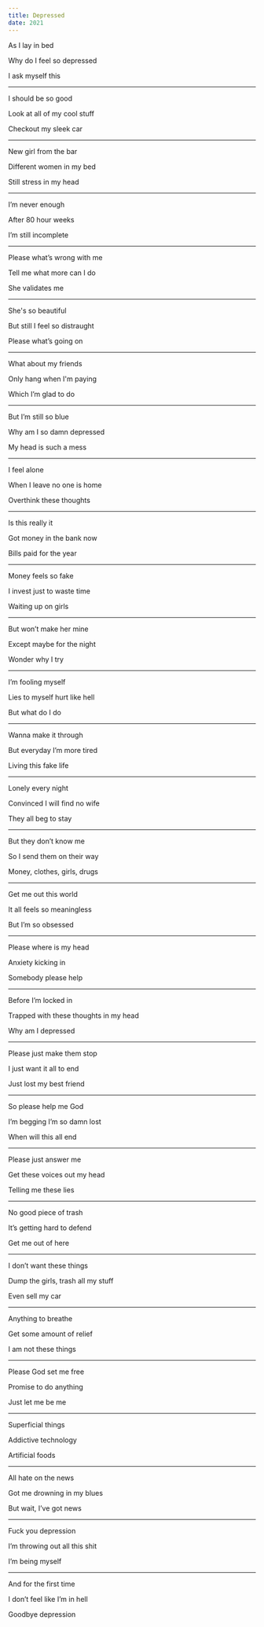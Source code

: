 ```yaml
---
title: Depressed 
date: 2021
---
```


As I lay in bed 

Why do I feel so depressed 

I ask myself this 

---

I should be so good 

Look at all of my cool stuff

Checkout my sleek car 

---

New girl from the bar 

Different women in my bed

Still stress in my head 

---

I’m never enough 

After 80 hour weeks 

I’m still incomplete 

---

Please what’s wrong with me 

Tell me what more can I do 

She validates me

---

She's so beautiful

But still I feel so distraught 

Please what’s going on 

---

What about my friends 

Only hang when I'm paying

Which I’m glad to do 

---

But I’m still so blue 

Why am I so damn depressed 

My head is such a mess 

---

I feel alone

When I leave no one is home 

Overthink these thoughts 

---

Is this really it 

Got money in the bank now

Bills paid for the year 

---

Money feels so fake 

I invest just to waste time 

Waiting up on girls 

---

But won’t make her mine 

Except maybe for the night 

Wonder why I try 

---

I’m fooling myself 

Lies to myself hurt like hell 

But what do I do 

---

Wanna make it through 

But everyday I’m more tired 

Living this fake life 

---

Lonely every night 

Convinced I will find no wife 

They all beg to stay 

---

But they don’t know me 

So I send them on their way 

Money, clothes, girls, drugs

---

Get me out this world 

It all feels so meaningless 

But I’m so obsessed 

---

Please where is my head 

Anxiety kicking in 

Somebody please help 

---

Before I’m locked in 

Trapped with these thoughts in my head

Why am I depressed 

---

Please just make them stop 

I just want it all to end

Just lost my best friend 

---

So please help me God 

I’m begging I’m so damn lost 

When will this all end 

---

Please just answer me

Get these voices out my head 

Telling me these lies 

---

No good piece of trash 

It’s getting hard to defend

Get me out of here 

---

I don’t want these things 

Dump the girls, trash all my stuff 

Even sell my car 

---

Anything to breathe 

Get some amount of relief 

I am not these things

---

Please God set me free 

Promise to do anything 

Just let me be me 

---

Superficial things 

Addictive technology 

Artificial foods 

---

All hate on the news 

Got me drowning in my blues 

But wait, I’ve got news 

---

Fuck you depression

I’m throwing out all this shit 

I’m being myself 

---

And for the first time 

I don’t feel like I’m in hell 

Goodbye depression 
